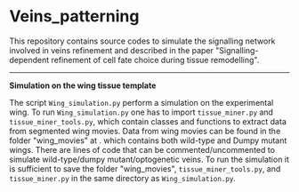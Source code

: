 # Veins_patterning
This repository contains source codes to simulate the signalling network involved in veins refinement and described in the paper "Signalling-dependent refinement of cell fate choice during tissue remodelling".
***
**Simulation on the wing tissue template**

The script ```Wing_simulation.py``` perform a simulation on the experimental wing. To run ```Wing_simulation.py``` one has to import ```tissue_miner.py``` and ```tissue_miner_tools.py```, which contain classes and functions to extract data from segmented wing movies. Data from wing movies can be found in the folder "wing_movies" at . which contains both wild-type and Dumpy mutant wings. There are lines of code that can be commented/uncommented to simulate wild-type/dumpy mutant/optogenetic veins. To run the simulation it is sufficient to save the folder "wing_movies", ```tissue_miner_tools.py```, and ```tissue_miner.py``` in the same directory as ```Wing_simulation.py```.
